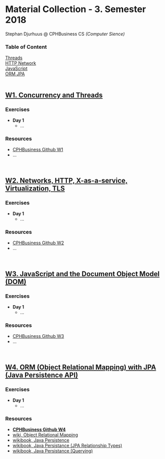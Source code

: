 <link rel="stylesheet" href="https://cdnjs.cloudflare.com/ajax/libs/font-awesome/4.7.0/css/font-awesome.min.css">

# Material Collection - 3. Semester 2018
Stephan Djurhuus @ CPHBusiness CS *(Computer Sience)*
<div class="sidebar">
    <h3 id="sb-title">Table of Content</h3>
    <a class="toc-ref" href="#w1-concurrency-and-threads">Threads</a><br>
    <a class="toc-ref" href="#w2-networks-http-x-as-a-service-virtualization-tls">HTTP Network</a><br>
    <a class="toc-ref" href="#w3-javascript-and-the-document-object-model-dom">JavaScript</a><br>
    <a class="toc-ref" href="#w4-orm-object-relational-mapping-with-jpa-java-persistence-api">ORM JPA</a><br>
    <div id="sidebar-bars"><i class="fa fa-bars"></i></div>
</div>

<div class="break"><br></div>
 
## [W1. **Concurrency and Threads**](subjects/w1-threads.md)

### Exercises
* **Day 1**
  * ...

### Resources
* [CPHBusiness Github W1](https://github.com/Cphdat3sem2018f/week1-threads)
* ...

<div class="break"><br></div>

## [W2. **Networks, HTTP, X-as-a-service, Virtualization, TLS**](subjects/w2-http-network.md)

### Exercises
* **Day 1**
  * ...

### Resources
* [CPHBusiness Github W2](https://github.com/Cphdat3sem2018f/week2-Net-Http-TLS)
* ...

<div class="break"><br></div>
 
## [W3. **JavaScript and the Document Object Model (DOM)**](subjects/w3-java-script.md)

### Exercises
* **Day 1**
  * ...

### Resources
* [CPHBusiness Github W3](https://github.com/Cphdat3sem2018f/week3-javascript)
* ...

<div class="break"><br></div>
 
## [W4. **ORM (Object Relational Mapping) with JPA (Java Persistence API)**](subjects/w4-orm-jpa.md)

### Exercises
* **Day 1**
  * ...

### Resources
* [**CPHBusiness Github W4**](https://github.com/Cphdat3sem2018f/week4-ORM-JPA)
* [wiki, Object Relational Mapping](https://en.wikipedia.org/wiki/Object-relational_mapping)
* [wikibook, Java Persistence](https://en.wikibooks.org/wiki/Java_Persistence)
* [wikibook, Java Persistance (JPA Relationship Types)](https://en.wikibooks.org/wiki/Java_Persistence/Relationships#JPA_Relationship_Types)
* [wikibook, Java Persistance (Querying)](https://en.wikibooks.org/wiki/Java_Persistence/Querying)
